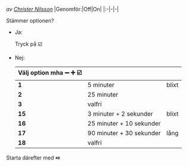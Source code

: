 *av [Christer Nilsson](https://christernilsson.github.io/Seniorschack/Seniorschack_Stockholm/Xperiment/F%C3%B6redrag/Christer_Nilsson/)* 
|Genomför:|Off|On|
|:-|-|-|

Stämmer optionen?
* Ja: 

	Tryck på ☑️
* Nej: 

	|Välj option mha ➖ ➕ ☑️|||
	|-|-|-|
	|**1**|5 minuter|blixt|
	|**2**|25 minuter||
	|**3**|valfri||
	|**15**|3 minuter + 2 sekunder|blixt|
	|**16**|25 minuter + 10 sekunder||
	|**17**|90 minuter + 30 sekunder|lång|
	|**18**|valfri||

Starta därefter med ⏯️
